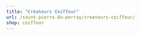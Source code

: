 ```yaml
---
title: "Créateurs Coiffeur"
url: /saint-pierre-du-perray/createurs-coiffeur/
shop: coiffeur
---
```

